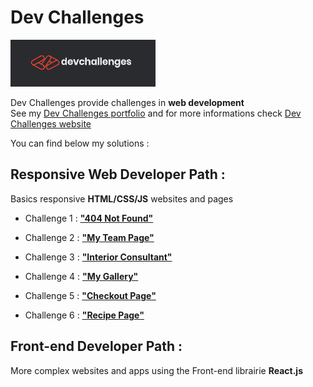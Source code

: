 # Dev Challenges

![](logo-dev-challenges.png)

Dev Challenges provide challenges in **web development**   
See my [Dev Challenges portfolio](https://portfolio.devchallenges.io/zathio) and for more informations check [Dev Challenges website](https://devchallenges.io/)

You can find below my solutions :

## Responsive Web Developer Path :

Basics responsive **HTML/CSS/JS** websites and pages

- Challenge 1 : [**"404 Not Found"**](https://github.com/zathio/dev-challenges/tree/master/responsive-path/404-not-found)

- Challenge 2 : [**"My Team Page"**](https://github.com/zathio/dev-challenges/tree/master/responsive-path/my-team-page)

- Challenge 3 : [**"Interior Consultant"**](https://github.com/zathio/dev-challenges/tree/master/responsive-path/interior-consultant)

- Challenge 4 : [**"My Gallery"**](https://github.com/zathio/dev-challenges/tree/master/responsive-path/my-gallery)

- Challenge 5 : [**"Checkout Page"**](https://github.com/zathio/dev-challenges/tree/master/responsive-path/checkout-page)

- Challenge 6 : [**"Recipe Page"**](https://github.com/zathio/dev-challenges/tree/master/responsive-path/recipe-page)

## Front-end Developer Path :

More complex websites and apps using the Front-end librairie **React.js**
